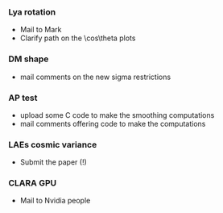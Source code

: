 ### Lya rotation
* Mail to Mark
* Clarify path on the \cos\theta plots

### DM shape
* mail comments on the new sigma restrictions

### AP test
* upload some C code to make the smoothing computations
* mail comments offering code to make the computations

### LAEs cosmic variance
* Submit the paper (!)

### CLARA GPU
* Mail to Nvidia people

